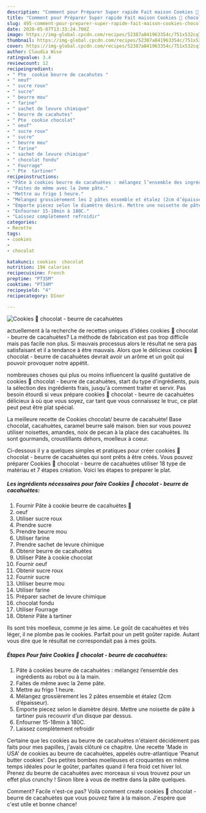 ```yaml
---
description: "Comment pour Préparer Super rapide Fait maison Cookies 🍪 chocolat - beurre de cacahuètes"
title: "Comment pour Préparer Super rapide Fait maison Cookies 🍪 chocolat - beurre de cacahuètes"
slug: 495-comment-pour-preparer-super-rapide-fait-maison-cookies-chocolat-beurre-de-cacahuetes
date: 2020-05-07T13:33:24.700Z
image: https://img-global.cpcdn.com/recipes/52387a841963354c/751x532cq70/cookies-🍪-chocolat-beurre-de-cacahuetes-photo-principale-de-la-recette.jpg
thumbnail: https://img-global.cpcdn.com/recipes/52387a841963354c/751x532cq70/cookies-🍪-chocolat-beurre-de-cacahuetes-photo-principale-de-la-recette.jpg
cover: https://img-global.cpcdn.com/recipes/52387a841963354c/751x532cq70/cookies-🍪-chocolat-beurre-de-cacahuetes-photo-principale-de-la-recette.jpg
author: Claudia Wise
ratingvalue: 3.4
reviewcount: 12
recipeingredient:
- " Pte  cookie beurre de cacahutes "
- " oeuf"
- " sucre roux"
- " sucre"
- " beurre mou"
- " farine"
- " sachet de levure chimique"
- " beurre de cacahutes"
- " Pte  cookie chocolat"
- " oeuf"
- " sucre roux"
- " sucre"
- " beurre mou"
- " farine"
- " sachet de levure chimique"
- " chocolat fondu"
- " Fourrage"
- " Pte  tartiner"
recipeinstructions:
- "Pâte à cookies beurre de cacahuètes : mélangez l’ensemble des ingrédients au robot ou à la main."
- "Faites de même avec la 2eme pâte."
- "Mettre au frigo 1 heure."
- "Mélangez grossièrement les 2 pâtes ensemble et étalez (2cm d’épaisseur)."
- "Emporte piecez selon le diamètre désiré. Mettre une noisette de pâte à tartiner puis recouvrir d’un disque par dessus."
- "Enfourner 15-18min à 180C."
- "Laissez complètement refroidir"
categories:
- Recette
tags:
- cookies
- 
- chocolat

katakunci: cookies  chocolat 
nutrition: 194 calories
recipecuisine: French
preptime: "PT35M"
cooktime: "PT34M"
recipeyield: "4"
recipecategory: Dîner

---
```



![Cookies 🍪 chocolat - beurre de cacahuètes](https://img-global.cpcdn.com/recipes/52387a841963354c/751x532cq70/cookies-🍪-chocolat-beurre-de-cacahuetes-photo-principale-de-la-recette.jpg)

actuellement à la recherche de recettes uniques d'idées cookies 🍪 chocolat - beurre de cacahuètes? La méthode de fabrication est pas trop difficile mais pas facile non plus. Si mauvais processus alors le résultat ne sera pas satisfaisant et il a tendance à être mauvais. Alors que le délicieux cookies 🍪 chocolat - beurre de cacahuètes devrait avoir un arôme et un goût qui pouvoir provoquer notre appétit.

nombreuses choses qui plus ou moins influencent la qualité gustative de cookies 🍪 chocolat - beurre de cacahuètes, start du type d'ingrédients, puis la sélection des ingrédients frais, jusqu'à comment traiter et servir. Pas besoin étourdi si veux prépare cookies 🍪 chocolat - beurre de cacahuètes délicieux à où que vous soyez, car tant que vous connaissez le truc, ce plat peut peut être plat spécial.

La meilleure recette de Cookies chocolat/ beurre de cacahuète! Base chocolat, cacahuètes, caramel beurre salé maison. bien sur vous pouvez utiliser noisettes, amandes, noix de pecan à la place des cacahuètes. Ils sont gourmands, croustillants dehors, moelleux à coeur.


Ci-dessous il y a quelques simples et pratiques pour créer cookies 🍪 chocolat - beurre de cacahuètes qui sont prêts à être créés. Vous pouvez préparer Cookies 🍪 chocolat - beurre de cacahuètes utiliser 18 type de matériau et 7 étapes création. Voici les étapes to préparer le plat.

<!--inarticleads1-->

##### Les ingrédients nécessaires pour faire Cookies 🍪 chocolat - beurre de cacahuètes:

1. Fournir  Pâte à cookie beurre de cacahuètes 🥜
1.   oeuf
1. Utiliser  sucre roux
1. Prendre  sucre
1. Prendre  beurre mou
1. Utiliser  farine
1. Prendre  sachet de levure chimique
1. Obtenir  beurre de cacahuètes
1. Utiliser  Pâte à cookie chocolat
1. Fournir  oeuf
1. Obtenir  sucre roux
1. Fournir  sucre
1. Utiliser  beurre mou
1. Utiliser  farine
1. Préparer  sachet de levure chimique
1.   chocolat fondu
1. Utiliser  Fourrage
1. Obtenir  Pâte à tartiner


Ils sont très moelleux, comme je les aime. Le goût de cacahuètes et très léger, il ne plombe pas le cookies. Parfait pour un petit goûter rapide. Autant vous dire que le résultat ne correspondait pas à mes goûts. 

<!--inarticleads2-->

##### Étapes Pour faire Cookies 🍪 chocolat - beurre de cacahuètes:

1. Pâte à cookies beurre de cacahuètes : mélangez l’ensemble des ingrédients au robot ou à la main.
1. Faites de même avec la 2eme pâte.
1. Mettre au frigo 1 heure.
1. Mélangez grossièrement les 2 pâtes ensemble et étalez (2cm d’épaisseur).
1. Emporte piecez selon le diamètre désiré. Mettre une noisette de pâte à tartiner puis recouvrir d’un disque par dessus.
1. Enfourner 15-18min à 180C.
1. Laissez complètement refroidir


Certaine que les cookies au beurre de cacahuètes n&#39;étaient décidément pas faits pour mes papilles, j&#39;avais clôturé ce chapitre. Une recette &#39;Made in USA&#39; de cookies au beurre de cacahuètes, appelés outre-atlantique &#39;Peanut butter cookies&#39;. Des petites bombes moelleuses et croquantes en même temps idéales pour le goûter, parfaites quand il fera froid cet hiver lol. Prenez du beurre de cacahuètes avec morceaux si vous trouvez pour un effet plus crunchy ! Sinon libre à vous de mettre dans la pâte quelques. 


Comment? Facile n'est-ce pas? Voilà comment create cookies 🍪 chocolat - beurre de cacahuètes que vous pouvez faire à la maison. J'espère que c'est utile et bonne chance!
